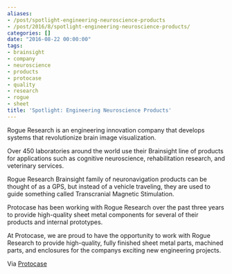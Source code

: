 ```yaml
---
aliases:
- /post/spotlight-engineering-neuroscience-products
- /post/2016/8/spotlight-engineering-neuroscience-products/
categories: []
date: "2016-08-22 00:00:00"
tags:
- brainsight
- company
- neuroscience
- products
- protocase
- quality
- research
- rogue
- sheet
title: 'Spotlight: Engineering Neuroscience Products'
---
```


Rogue Research is an engineering innovation company that develops systems that revolutionize brain image visualization.

Over 450 laboratories around the world use their Brainsight line of products for applications such as cognitive neuroscience, rehabilitation research, and veterinary services.

<!--more-->

Rogue Research Brainsight family of neuronavigation products can be thought of as a GPS, but instead of a vehicle traveling, they are used to guide something called Transcranial Magnetic Stimulation.

Protocase has been working with Rogue Research over the past three years to provide high-quality sheet metal components for several of their products and internal prototypes.

At Protocase, we are proud to have the opportunity to work with Rogue Research to provide high-quality, fully finished sheet metal parts, machined parts, and enclosures for the companys exciting new engineering projects.

Via [Protocase](https://www.protocase.com/about/spotlight/rogue-research/)